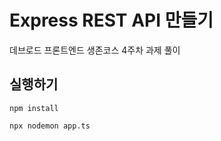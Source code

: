 # Express REST API 만들기

데브로드 프론트엔드 생존코스 4주차 과제 풀이

## 실행하기

```shell
npm install

npx nodemon app.ts
```
